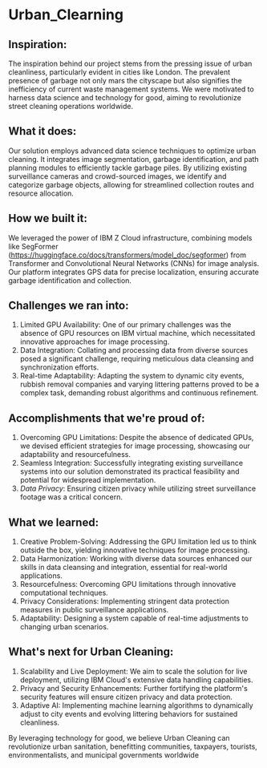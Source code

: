 # Urban_Clearning

## Inspiration:
The inspiration behind our project stems from the pressing issue of urban cleanliness, particularly evident in cities like London. The prevalent presence of garbage not only mars the cityscape but also signifies the inefficiency of current waste management systems. We were motivated to harness data science and technology for good, aiming to revolutionize street cleaning operations worldwide.

## What it does: 
Our solution employs advanced data science techniques to optimize urban cleaning. It integrates image segmentation, garbage identification, and path planning modules to efficiently tackle garbage piles. By utilizing existing surveillance cameras and crowd-sourced images, we identify and categorize garbage objects, allowing for streamlined collection routes and resource allocation. 

## How we built it:
We leveraged the power of IBM Z Cloud infrastructure, combining models like SegFormer (https://huggingface.co/docs/transformers/model_doc/segformer) from Transformer and Convolutional Neural Networks (CNNs) for image analysis. Our platform integrates GPS data for precise localization, ensuring accurate garbage identification and collection. 

## Challenges we ran into: 

1. Limited GPU Availability: One of our primary challenges was the absence of GPU resources on IBM virtual machine, which necessitated innovative approaches for image processing.
2. Data Integration: Collating and processing data from diverse sources posed a significant challenge, requiring meticulous data cleansing and synchronization efforts.
3. Real-time Adaptability: Adapting the system to dynamic city events, rubbish removal companies and varying littering patterns proved to be a complex task, demanding robust algorithms and continuous refinement. 

## Accomplishments that we're proud of: 

1. Overcoming GPU Limitations: Despite the absence of dedicated GPUs, we devised efficient strategies for image processing, showcasing our adaptability and resourcefulness.
2. Seamless Integration: Successfully integrating existing surveillance systems into our solution demonstrated its practical feasibility and potential for widespread implementation.
3. *Data Privacy*: Ensuring citizen privacy while utilizing street surveillance footage was a critical concern.

## What we learned: 

1. Creative Problem-Solving: Addressing the GPU limitation led us to think outside the box, yielding innovative techniques for image processing. 
2. Data Harmonization: Working with diverse data sources enhanced our skills in data cleansing and integration, essential for real-world applications. 
3. Resourcefulness: Overcoming GPU limitations through innovative computational techniques.
4. Privacy Considerations: Implementing stringent data protection measures in public surveillance applications.
5. Adaptability: Designing a system capable of real-time adjustments to changing urban scenarios.

## What's next for Urban Cleaning: 

1. Scalability and Live Deployment: We aim to scale the solution for live deployment, utilizing IBM Cloud's extensive data handling capabilities. 
2. Privacy and Security Enhancements: Further fortifying the platform's security features will ensure citizen privacy and data protection.
3. Adaptive AI: Implementing machine learning algorithms to dynamically adjust to city events and evolving littering behaviors for sustained cleanliness.

By leveraging technology for good, we believe Urban Cleaning can revolutionize urban sanitation, benefitting communities, taxpayers, tourists, environmentalists, and municipal governments worldwide
